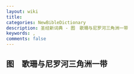 ```yaml
---
layout: wiki
title: 
categories: NewBibleDictionary
description: 圣经新词典 - 图　歌珊与尼罗河三角洲一带
keywords: , 
comments: false
---
```


## 图　歌珊与尼罗河三角洲一带









